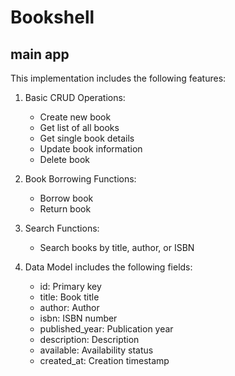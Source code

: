 # Bookshell

## main app

This implementation includes the following features:

1. Basic CRUD Operations:
   - Create new book
   - Get list of all books
   - Get single book details
   - Update book information
   - Delete book

2. Book Borrowing Functions:
   - Borrow book
   - Return book

3. Search Functions:
   - Search books by title, author, or ISBN

4. Data Model includes the following fields:
   - id: Primary key
   - title: Book title
   - author: Author
   - isbn: ISBN number
   - published_year: Publication year
   - description: Description
   - available: Availability status
   - created_at: Creation timestamp
